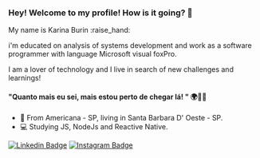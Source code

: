 
<!--
**KarinaBurin/KarinaBurin** is a ✨ _special_ ✨ repository because its `README.md` (this file) appears on your GitHub profile.

Here are some ideas to get you started:

- 🔭 I’m currently working on ...
- 🌱 I’m currently learning ...
- 👯 I’m looking to collaborate on ...
- 🤔 I’m looking for help with ...
- 💬 Ask me about ...
- 📫 How to reach me: ...
- 😄 Pronouns: ...
- ⚡ Fun fact: ...
-->

  ### Hey! Welcome to my profile! How is it going?  👋
My name is Karina Burin :raise_hand: 

i'm educated on analysis of systems development and work as a software programmer with language Microsoft visual foxPro.

I am a lover of technology and I live in search of new challenges and learnings!

#### 	"Quanto mais eu sei, mais estou perto de chegar lá! " 🌍💪🏻
- 📍 From Americana - SP, living in Santa Barbara D' Oeste - SP.
- 💻 Studying JS, NodeJs and Reactive Native.


[![Linkedin Badge](https://img.shields.io/badge/-Karina%20Burin-6633cc?style=flat-square&logo=Linkedin&logoColor=white&link=https://www.linkedin.com/in/karina-burin-29571ba0/)](https://www.linkedin.com/in/karina-burin-29571ba0/) 
[![Instagram Badge](https://img.shields.io/badge/-@KarinaBurin-ff0000?style=flat-square&logo=Instagram&logoColor=white&link=https://www.instagram.com/karinaburin/?hl=pt-br)](https://www.instagram.com/karinaburin/?hl=pt-br)

